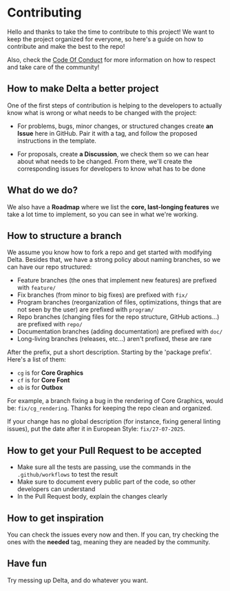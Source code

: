 # Contributing

Hello and thanks to take the time to contribute to this project! We want to keep the project organized for everyone, so here's a guide
on how to contribute and make the best to the repo!

Also, check the [Code Of Conduct](CODE_OF_CONDUCT.md) for more information on how to respect and take care of the community!

## How to make Delta a better project

One of the first steps of contribution is helping to the developers to actually know what is wrong or what needs to be changed with the project:

- For problems, bugs, minor changes, or structured changes create **an Issue** here in GitHub. Pair it with a tag, and follow the proposed instructions in the template.

- For proposals, create **a Discussion**, we check them so we can hear about what needs to be changed. From there, we'll create the corresponding issues for developers to know what has to be done

## What do we do?

We also have a **Roadmap** where we list the **core, last-longing features** we take a lot time to implement, so you can see in what we're working.

## How to structure a branch

We assume you know how to fork a repo and get started with modifying Delta. Besides that, we have a strong policy about naming branches, so we can have our repo structured:

* Feature branches (the ones that implement new features) are prefixed with `feature/`
* Fix branches (from minor to big fixes) are prefixed with `fix/`
* Program branches (reorganization of files, optimizations, things that are not seen by the user) are prefixed with `program/`
* Repo branches (changing files for the repo structure, GitHub actions...) are prefixed with `repo/`
* Documentation branches (adding documentation) are prefixed with `doc/`
* Long-living branches (releases, etc...) aren't prefixed, these are rare

After the prefix, put a short description. Starting by the 'package prefix'. Here's a list of them:
* `cg` is for **Core Graphics**
* `cf` is for **Core Font**
* `ob` is for **Outbox**

For example, a branch fixing a bug in the rendering of Core Graphics, would be: `fix/cg_rendering`. Thanks for keeping the repo clean and organized.

If your change has no global description (for instance, fixing general linting issues), put the date after it in European Style: `fix/27-07-2025`.

## How to get your Pull Request to be accepted
* Make sure all the tests are passing, use the commands in the `.github/workflows` to test the result
* Make sure to document every public part of the code, so other developers can understand
* In the Pull Request body, explain the changes clearly

## How to get inspiration

You can check the issues every now and then. If you can, try checking the ones with the **needed** tag, meaning they are neaded by the community.

## Have fun

Try messing up Delta, and do whatever you want.